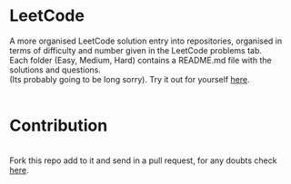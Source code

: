 # LeetCode
A more organised LeetCode  solution entry into repositories, organised in terms of difficulty and number given in the LeetCode problems tab.
<br>
Each folder (Easy, Medium, Hard) contains a README.md file with the solutions and questions.
<br>
(Its probably going to be long sorry). Try it out for yourself [here](https://leetcode.com/).
<br>
<br>
# Contribution
<br>Fork this repo add to it and send in a pull request, for any doubts check [here](https://help.github.com/en/github/building-a-strong-community/encouraging-helpful-contributions-to-your-project-with-labels).
